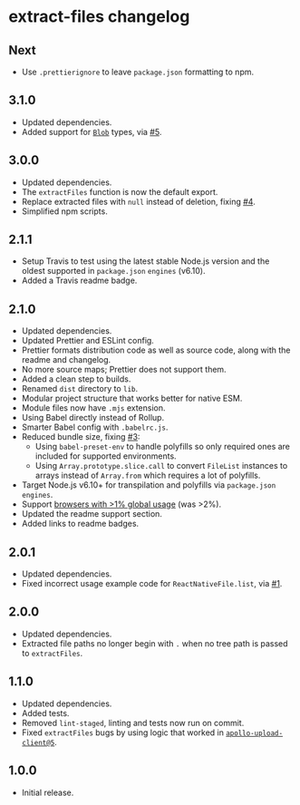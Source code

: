 # extract-files changelog

## Next

* Use `.prettierignore` to leave `package.json` formatting to npm.

## 3.1.0

* Updated dependencies.
* Added support for [`Blob`](https://developer.mozilla.org/en/docs/Web/API/Blob) types, via [#5](https://github.com/jaydenseric/extract-files/pull/5).

## 3.0.0

* Updated dependencies.
* The `extractFiles` function is now the default export.
* Replace extracted files with `null` instead of deletion, fixing [#4](https://github.com/jaydenseric/extract-files/issues/4).
* Simplified npm scripts.

## 2.1.1

* Setup Travis to test using the latest stable Node.js version and the oldest supported in `package.json` `engines` (v6.10).
* Added a Travis readme badge.

## 2.1.0

* Updated dependencies.
* Updated Prettier and ESLint config.
* Prettier formats distribution code as well as source code, along with the readme and changelog.
* No more source maps; Prettier does not support them.
* Added a clean step to builds.
* Renamed `dist` directory to `lib`.
* Modular project structure that works better for native ESM.
* Module files now have `.mjs` extension.
* Using Babel directly instead of Rollup.
* Smarter Babel config with `.babelrc.js`.
* Reduced bundle size, fixing [#3](https://github.com/jaydenseric/extract-files/issues/3):
  * Using `babel-preset-env` to handle polyfills so only required ones are included for supported environments.
  * Using `Array.prototype.slice.call` to convert `FileList` instances to arrays instead of `Array.from` which requires a lot of polyfills.
* Target Node.js v6.10+ for transpilation and polyfills via `package.json` `engines`.
* Support [browsers with >1% global usage](http://browserl.ist/?q=%3E1%25) (was >2%).
* Updated the readme support section.
* Added links to readme badges.

## 2.0.1

* Updated dependencies.
* Fixed incorrect usage example code for `ReactNativeFile.list`, via [#1](https://github.com/jaydenseric/extract-files/pull/1).

## 2.0.0

* Updated dependencies.
* Extracted file paths no longer begin with `.` when no tree path is passed to `extractFiles`.

## 1.1.0

* Updated dependencies.
* Added tests.
* Removed `lint-staged`, linting and tests now run on commit.
* Fixed `extractFiles` bugs by using logic that worked in [`apollo-upload-client@5`](https://github.com/jaydenseric/apollo-upload-client/tree/v5.0.0).

## 1.0.0

* Initial release.
